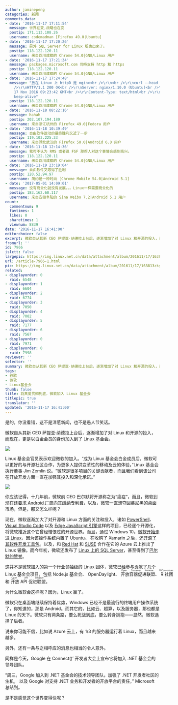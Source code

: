 ```yaml
---
author: jaminepeng
categories: 新闻
comments_data:
- date: '2016-11-17 17:11:54'
  message: 世界在变,战略也在变
  postip: 171.113.108.26
  username: codemadman [Firefox 49.0|Ubuntu]
- date: '2016-11-17 17:20:26'
  message: 另外 SQL Server for Linux 版也出來了。
  postip: 118.122.120.11
  username: 来自四川成都的 Chrome 54.0|GNU/Linux 用户
- date: '2016-11-17 17:21:34'
  message: packages.microsoft.com 同時支持 http 和 https
  postip: 118.122.120.11
  username: 来自四川成都的 Chrome 54.0|GNU/Linux 用户
- date: '2016-11-17 17:24:48'
  message: "放在 Linux 上 httpD 是 nginx<br />\r\n<br />\r\ncurl --head packages.microsoft.com<br
    />\r\nHTTP/1.1 200 OK<br />\r\nServer: nginx/1.10.0 (Ubuntu)<br />\r\nDate: Thu,
    17 Nov 2016 09:23:42 GMT<br />\r\nContent-Type: text/html<br />\r\nConnection:
    keep-alive"
  postip: 118.122.120.11
  username: 来自四川成都的 Chrome 54.0|GNU/Linux 用户
- date: '2016-11-18 08:22:16'
  message: hahah
  postip: 202.107.194.180
  username: 来自浙江杭州的 Firefox 49.0|Fedora 用户
- date: '2016-11-18 10:39:49'
  message: 自由软件运动的最终胜利又近了一步
  postip: 119.103.225.33
  username: 来自湖北武汉的 Firefox 50.0|Android 6.0 用户
- date: '2016-11-18 12:14:36'
  message: 我可不认为 RMS 或者说 FSF 那帮人对这个事情会感到高兴。
  postip: 118.122.120.11
  username: 来自四川成都的 Chrome 54.0|GNU/Linux 用户
- date: '2016-11-19 23:19:04'
  message: 自由软件又取得了胜利
  postip: 120.52.94.97
  username: 简约是一种时尚 [Chrome Mobile 54.0|Android 5.1]
- date: '2017-05-01 14:09:01'
  message: 没有商业化就没有发展。。。Linux一样需要商业化的
  postip: 183.162.60.117
  username: 来自安徽阜阳的 Sina Weibo 7.2|Android 5.1 用户
count:
  commentnum: 9
  favtimes: 1
  likes: 0
  sharetimes: 1
  viewnum: 8839
date: '2016-11-17 16:41:00'
editorchoice: false
excerpt: 微软自从其新 CEO 萨提亚·纳德拉上台后，逐渐增加了对 Linux 和开源的投入，而现在，更是以白金会员的身份加入到了 Linux 基金会。
fromurl: ''
id: 7966
islctt: false
largepic: https://img.linux.net.cn/data/attachment/album/201611/17/163813zkykjl4y1jl50wki.png
url: /article-7966-1.html
pic: https://img.linux.net.cn/data/attachment/album/201611/17/163813zkykjl4y1jl50wki.png.thumb.jpg
related:
- displayorder: 0
  raid: 6548
- displayorder: 1
  raid: 6604
- displayorder: 2
  raid: 6774
- displayorder: 3
  raid: 7050
- displayorder: 4
  raid: 7082
- displayorder: 5
  raid: 7177
- displayorder: 6
  raid: 7567
- displayorder: 0
  raid: 7971
- displayorder: 0
  raid: 7998
reviewer: ''
selector: ''
summary: 微软自从其新 CEO 萨提亚·纳德拉上台后，逐渐增加了对 Linux 和开源的投入，而现在，更是以白金会员的身份加入到了 Linux 基金会。
tags:
- 谷歌
- 微软
- Linux基金会
thumb: false
title: 将真爱贯彻到底，微软加入 Linux 基金会
titlepic: true
translator: ''
updated: '2016-11-17 16:41:00'
---
```


是的，你没看错，这不是洋葱新闻，也不是愚人节笑话。


微软自从其新 CEO 萨提亚·纳德拉上台后，逐渐增加了对 Linux 和开源的投入，而现在，更是以白金会员的身份加入到了 Linux 基金会。


![](/data/attachment/album/201611/17/163813zkykjl4y1jl50wki.png)


Linux 基金会官员表示欢迎微软的加入。“成为 Linux 基金会白金成员后，微软可以更好的与开源社区合作，为更多人提供变革性的移动及云的体验，”Linux 基金会执行董事 Jim Zemlin 说。“微软是很多项目的关键贡献者，而且我们看到该公司在开放开发方面一直在加强其投入和深化承诺。”


![](/data/attachment/album/201611/17/163827dup9xua1usj2mufs.jpg)


你应该记得，十几年前，微软前 CEO 巴尔默将开源称之为“癌症”，而且，微软到现在还[要求 Android 厂商向其缴纳专利费](/article-3207-1.html)，以及，微软一直想夺回慕尼黑的桌面市场，但是，那又怎么样呢？


现在，微软逐渐加大了对开源和 Linux 方面的关注和投入，诸如 [PowerShell](/article-7699-1.html)、[Visual Studio Code](/article-6604-1.html) 以及 [Edge JavaScript 引擎](/article-6698-1.html)这样的项目，已经逐个开源化，将微软推近这个它曾经憎恨过的开源世界。而且，通过 Windows 10，[微软开始走进 Linux](/article-7177-1.html)，因为该操作系统内置了 Ubuntu。 在收购了 Xamarin 之后，还[开源了其软件开发工具包](/article-7181-1.html)。以及，和 [Red Hat](/article-7020-1.html) 和 [SUSE](/article-1593-1.html) 合作在它的 Azure 云上推出了 Linux 镜像。而今年初，微软还发布了 [Linux 上的 SQL Server](/article-7082-1.html)，甚至得到了[巴尔默的赞誉](/article-7095-1.html)。


这并不是微软加入的第一个行业领袖级的 Linux 团体，微软已经参与贡献了几个 Linux 基金会项目，包括 Node.js 基金会、 OpenDaylight、<ruby> 开放容器促进联盟 <rp>  （ </rp> <rt>  Open Container Initiative </rt> <rp>  ） </rp></ruby>、<ruby> R 社团 <rp>  （ </rp> <rt>  R Consortium </rt> <rp>  ） </rp></ruby>和<ruby> 开放 API 促进联盟 <rp>  （ </rp> <rt>  Open API Initiative </rt> <rp>  ） </rp></ruby>。


为什么微软会这样呢？因为，Linux 赢了。


微软只在桌面端继续保持着优势，Windows 已经不是最流行的终端用户操作系统了，你知道的，那是 Android。而其它的，比如云、超算，以及服务器，那也都是 Linux 的天下。微软只有两条路，要么死战到底，要么转身拥抱——显然，微软选择了后者。


说来你可能不信，比如说 Azure 云上，有 1/3 的服务器运行着 Linux，而且越来越多。


另外，还有一条与之相呼应的消息也相当的令人意外。


同样是今天，Google 在 Connect()’ 开发者大会上宣布它将加入 .NET 基金会的领导团队。


“周三，Google 加入到 .NET 基金会的技术领导团队，加强了 .NET 开发者社区的生机， 以及 Google 对支持 .NET 业务和开发者的开放平台的责任，” Microsoft 总结到。


是不是感觉这个世界变得快呢？